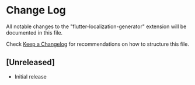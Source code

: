 # Change Log

All notable changes to the "flutter-localization-generator" extension will be documented in this file.

Check [Keep a Changelog](http://keepachangelog.com/) for recommendations on how to structure this file.

## [Unreleased]

- Initial release
